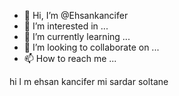- 👋 Hi, I’m @Ehsankancifer
- 👀 I’m interested in ...
- 🌱 I’m currently learning ...
- 💞️ I’m looking to collaborate on ...
- 📫 How to reach me ...

<!---
Ehsankancifer/Ehsankancifer is a ✨ special ✨ repository because its `README.md` (this file) appears on your GitHub profile.
You can click the Preview link to take a look at your changes.
--->hi l m ehsan kancifer mi sardar soltane
